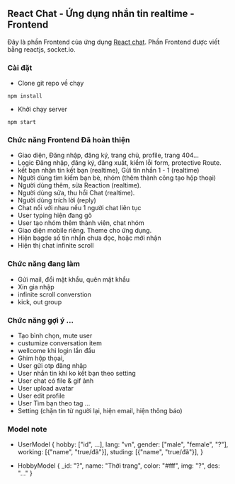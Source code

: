 ## React Chat - Ứng dụng nhắn tin realtime - Frontend

Đây là phần Frontend của ứng dụng [React chat]("http://localhost:3000/"). Phần Frontend được viết bằng reactjs, socket.io.


### Cài đặt
* Clone git repo về chạy
```
npm install
```
* Khởi chạy server
```
npm start
```

### Chức năng Frontend Đã hoàn thiện

* Giao diện, Đăng nhập, đăng ký, trang chủ, profile, trang 404...
* Logic Đăng nhập, đăng ký, đăng xuất, kiểm lỗi form, protective Route. 
* kết bạn nhận tin kết bạn (realtime), Gửi tin nhắn 1 - 1 (realtime) 
* Người dùng tìm kiếm bạn bè, nhóm (thêm thành công tạo hộp thoại)
* Người dùng thêm, sửa Reaction (realtime).
* Người dùng sửa, thu hồi Chat (realtime).
* Người dùng trích lời (reply)
* Chat nối với nhau nếu 1 người chat liên tục
* User typing hiện đang gõ  
* User tạo nhóm thêm thành viên, chat nhóm
* Giao diện mobile riêng. Theme cho ứng dụng.
* Hiện bagde số tin nhắn chưa đọc, hoặc mới nhận
* Hiện thị chat infinite scroll

### Chức năng đang làm
* Gửi mail, đổi mật khẩu, quên mật khẩu
* Xin gia nhập 
* infinite scroll converstion
* kick, out group

### Chức năng gợi ý ...
* Tạo bình chọn, mute user
* custumize conversation item
* wellcome khi login lần đầu 
* Ghim hộp thọai,
* User gửi otp đăng nhập
* User nhắn tin khi ko kết bạn theo setting
* User chat có file & gif ảnh 
* User upload avatar 
* User edit profile
* User Tìm bạn theo tag ... 
* Setting (chặn tin từ người lại, hiện email, hiện thông báo)

### Model note
*   UserModel {
        hobby: ["id", ...],
        lang: "vn",
        gender: ["male", "female", "?"],
        working: [{"name", "true/đã"}],
        studing: [{"name", "true/đã"}],
    } 

*   HobbyModel {
        _id: "?",
        name: "Thời trang",
        color: "#fff",
        img: "?",
        des: "..."
    } 






